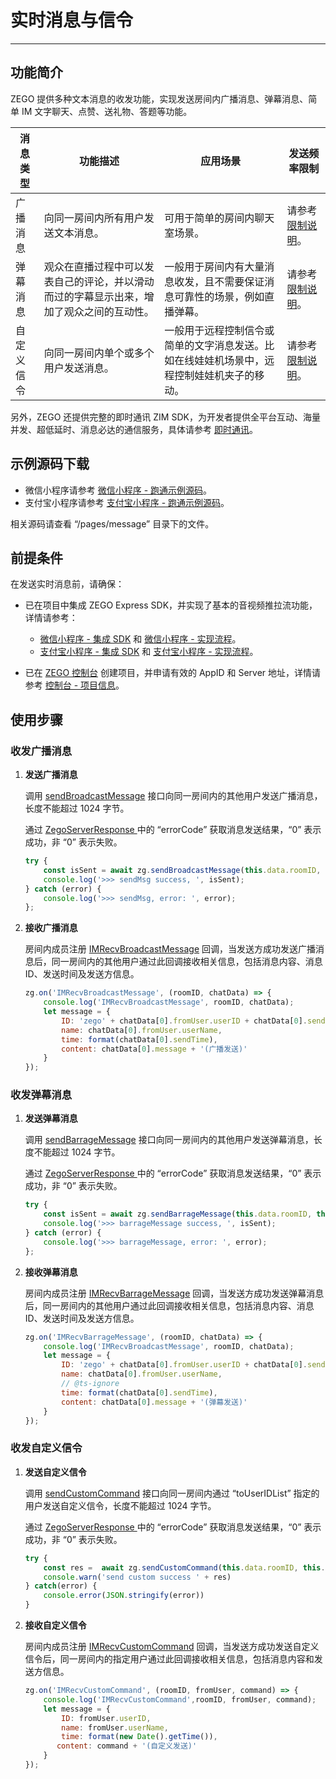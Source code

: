 # 实时消息与信令


- - -

## 功能简介


ZEGO 提供多种文本消息的收发功能，实现发送房间内广播消息、弹幕消息、简单 IM 文字聊天、点赞、送礼物、答题等功能。


| 消息类型 | 功能描述 | 应用场景 | 发送频率限制 |
|-------|--------|--------|--------|
| 广播消息 | 向同一房间内所有用户发送文本消息。 | 可用于简单的房间内聊天室场景。 | 请参考 [限制说明](https://doc-zh.zego.im/article/7585)。 |
| 弹幕消息 | 观众在直播过程中可以发表自己的评论，并以滑动而过的字幕显示出来，增加了观众之间的互动性。 | 一般用于房间内有大量消息收发，且不需要保证消息可靠性的场景，例如直播弹幕。 | 请参考 [限制说明](https://doc-zh.zego.im/article/7585)。|
| 自定义信令 | 向同一房间内单个或多个用户发送消息。 | 一般用于远程控制信令或简单的文字消息发送。比如在线娃娃机场景中，远程控制娃娃机夹子的移动。 | 请参考 [限制说明](https://doc-zh.zego.im/article/7585)。

另外，ZEGO 还提供完整的即时通讯 ZIM SDK，为开发者提供全平台互动、海量并发、超低延时、消息必达的通信服务，具体请参考 [即时通讯](https://doc-zh.zego.im/article/12808)。
























## 示例源码下载

- 微信小程序请参考 [微信小程序 - 跑通示例源码](https://doc-zh.zego.im/article/18247)。
- 支付宝小程序请参考 [支付宝小程序 - 跑通示例源码](https://doc-zh.zego.im/article/18240)。

相关源码请查看 “/pages/message” 目录下的文件。

## 前提条件

在发送实时消息前，请确保：

- 已在项目中集成 ZEGO Express SDK，并实现了基本的音视频推拉流功能，详情请参考：
    - [微信小程序 - 集成 SDK](https://doc-zh.zego.im/article/18251) 和 [微信小程序 - 实现流程](https://doc-zh.zego.im/article/18250)。
    - [支付宝小程序 - 集成 SDK](https://doc-zh.zego.im/article/18244) 和 [支付宝小程序 - 实现流程](https://doc-zh.zego.im/article/18243)。

- 已在 [ZEGO 控制台](https://console.zego.im) 创建项目，并申请有效的 AppID 和 Server 地址，详情请参考 [控制台 - 项目信息](/console/project-info)。

## 使用步骤

### 收发广播消息

1. **发送广播消息**

    调用 [sendBroadcastMessage](https://doc-zh.zego.im/article/api?doc=Express_Video_SDK_API~javascript_wxxcx~class~ZegoExpressEngine#send-broadcast-message) 接口向同一房间内的其他用户发送广播消息，长度不能超过 1024 字节。

    通过 [ZegoServerResponse ](https://doc-zh.zego.im/article/api?doc=Express_Video_SDK_API~javascript_wxxcx~interface~ZegoServerResponse#error-code) 中的 “errorCode” 获取消息发送结果，“0” 表示成功，非 “0” 表示失败。

    ```javascript
    try {
        const isSent = await zg.sendBroadcastMessage(this.data.roomID, this.data.inputMessage)
        console.log('>>> sendMsg success, ', isSent);
    } catch (error) {
        console.log('>>> sendMsg, error: ', error);
    };
    ```
2. **接收广播消息**

    房间内成员注册 [IMRecvBroadcastMessage](https://doc-zh.zego.im/article/api?doc=Express_Video_SDK_API~javascript_wxxcx~interface~ZegoRTMEvent#im-recv-broadcast-message) 回调，当发送方成功发送广播消息后，同一房间内的其他用户通过此回调接收相关信息，包括消息内容、消息 ID、发送时间及发送方信息。

    ```javascript
    zg.on('IMRecvBroadcastMessage', (roomID, chatData) => {
        console.log('IMRecvBroadcastMessage', roomID, chatData);
        let message = {
            ID: 'zego' + chatData[0].fromUser.userID + chatData[0].sendTime,
            name: chatData[0].fromUser.userName,
            time: format(chatData[0].sendTime),
            content: chatData[0].message + '(广播发送)'
        }
    });
    ```

### 收发弹幕消息

1. **发送弹幕消息**

    调用 [sendBarrageMessage](https://doc-zh.zego.im/article/api?doc=Express_Video_SDK_API~javascript_wxxcx~class~ZegoExpressEngine#send-barrage-message) 接口向同一房间内的其他用户发送弹幕消息，长度不能超过 1024 字节。

    通过 [ZegoServerResponse ](https://doc-zh.zego.im/article/api?doc=Express_Video_SDK_API~javascript_wxxcx~interface~ZegoServerResponse#error-code) 中的 “errorCode” 获取消息发送结果，“0” 表示成功，非 “0” 表示失败。

    ```javascript
    try {
        const isSent = await zg.sendBarrageMessage(this.data.roomID, this.data.inputMessage)
        console.log('>>> barrageMessage success, ', isSent);
    } catch (error) {
        console.log('>>> barrageMessage, error: ', error);
    };
    ```

2. **接收弹幕消息**

    房间内成员注册 [IMRecvBarrageMessage](https://doc-zh.zego.im/article/api?doc=Express_Video_SDK_API~javascript_wxxcx~interface~ZegoRTMEvent#im-recv-barrage-message) 回调，当发送方成功发送弹幕消息后，同一房间内的其他用户通过此回调接收相关信息，包括消息内容、消息 ID、发送时间及发送方信息。

    ```javascript
    zg.on('IMRecvBarrageMessage', (roomID, chatData) => {
        console.log('IMRecvBroadcastMessage', roomID, chatData);
        let message = {
            ID: 'zego' + chatData[0].fromUser.userID + chatData[0].sendTime,
            name: chatData[0].fromUser.userName,
            // @ts-ignore
            time: format(chatData[0].sendTime),
            content: chatData[0].message + '(弹幕发送)'
        }
    });
    ```

### 收发自定义信令

1. **发送自定义信令**

    调用 [sendCustomCommand](https://doc-zh.zego.im/article/api?doc=Express_Video_SDK_API~javascript_wxxcx~class~ZegoExpressEngine#send-custom-command) 接口向同一房间内通过 “toUserIDList” 指定的用户发送自定义信令，长度不能超过 1024 字节。

    通过 [ZegoServerResponse ](https://doc-zh.zego.im/article/api?doc=Express_Video_SDK_API~javascript_wxxcx~interface~ZegoServerResponse#error-code) 中的 “errorCode” 获取消息发送结果，“0” 表示成功，非 “0” 表示失败。

    ```javascript
    try {
        const res =  await zg.sendCustomCommand(this.data.roomID, this.data.inputMessage, toUserIDList);
        console.warn('send custom success ' + res)
    } catch(error) {
        console.error(JSON.stringify(error))
    }
    ```

2. **接收自定义信令**

    房间内成员注册 [IMRecvCustomCommand](https://doc-zh.zego.im/article/api?doc=Express_Video_SDK_API~javascript_wxxcx~interface~ZegoRTMEvent#im-recv-custom-command) 回调，当发送方成功发送自定义信令后，同一房间内的指定用户通过此回调接收相关信息，包括消息内容和发送方信息。

    ```javascript
    zg.on('IMRecvCustomCommand', (roomID, fromUser, command) => {
        console.log('IMRecvCustomCommand',roomID, fromUser, command);
        let message = {
            ID: fromUser.userID,
            name: fromUser.userName,
            time: format(new Date().getTime()),
           content: command + '(自定义发送)'
        }
    });
    ```
